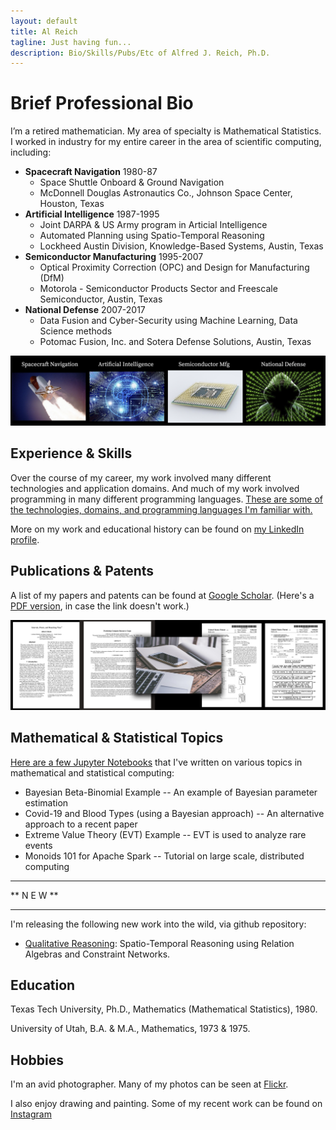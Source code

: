 ```yaml
---
layout: default
title: Al Reich
tagline: Just having fun...
description: Bio/Skills/Pubs/Etc of Alfred J. Reich, Ph.D.
---
```


# Brief Professional Bio

I’m a retired mathematician. My area of specialty is Mathematical Statistics. I worked in industry for my entire career in the area of scientific computing, including:
* **Spacecraft Navigation** 1980-87
  * Space Shuttle Onboard & Ground Navigation
  * McDonnell Douglas Astronautics Co., Johnson Space Center, Houston, Texas
* **Artificial Intelligence** 1987-1995
  * Joint DARPA & US Army program in Articial Intelligence
  * Automated Planning using Spatio-Temporal Reasoning
  * Lockheed Austin Division, Knowledge-Based Systems, Austin, Texas
* **Semiconductor Manufacturing** 1995-2007
  * Optical Proximity Correction (OPC) and Design for Manufacturing (DfM)
  * Motorola - Semiconductor Products Sector and Freescale Semiconductor, Austin, Texas
* **National Defense** 2007-2017
  * Data Fusion and Cyber-Security using Machine Learning, Data Science methods
  * Potomac Fusion, Inc. and Sotera Defense Solutions, Austin, Texas

![My Job History in Images](images/job_history_images.png)

## Experience & Skills

Over the course of my career, my work involved many different technologies and application domains.  And much of my work involved programming in many different programming languages.  [These are some of the technologies, domains, and programming languages I'm familiar with.](skills.md)

More on my work and educational history can be found on [my LinkedIn profile](https://www.linkedin.com/in/alreich/).

## Publications & Patents

A list of my papers and patents can be found at [Google Scholar](https://scholar.google.com/citations?user=N_wnSyUAAAAJ&hl=en).
(Here's a [PDF version](Google_Scholar_AJR.pdf), in case the link doesn't work.)

![Papers & Patents Image](images/papers_patents.png)

## Mathematical & Statistical Topics

[Here are a few Jupyter Notebooks](jupyter_notebooks.md) that I've written on various topics in mathematical and statistical computing:

* Bayesian Beta-Binomial Example -- An example of Bayesian parameter estimation
* Covid-19 and Blood Types (using a Bayesian approach) -- An alternative approach to a recent paper
* Extreme Value Theory (EVT) Example -- EVT is used to analyze rare events
* Monoids 101 for Apache Spark -- Tutorial on large scale, distributed computing

***********
** N E W **
*********** 

I'm releasing the following new work into the wild, via github repository:

* [Qualitative Reasoning](https://github.com/alreich/qualreas):  Spatio-Temporal Reasoning using Relation Algebras and Constraint Networks.

## Education

Texas Tech University, Ph.D., Mathematics (Mathematical Statistics), 1980.

University of Utah, B.A. & M.A., Mathematics, 1973 & 1975.

## Hobbies

I'm an avid photographer. Many of my photos can be seen at [Flickr](https://www.flickr.com/photos/alreich).

I also enjoy drawing and painting. Some of my recent work can be found on [Instagram](https://www.instagram.com/al.reich/)
